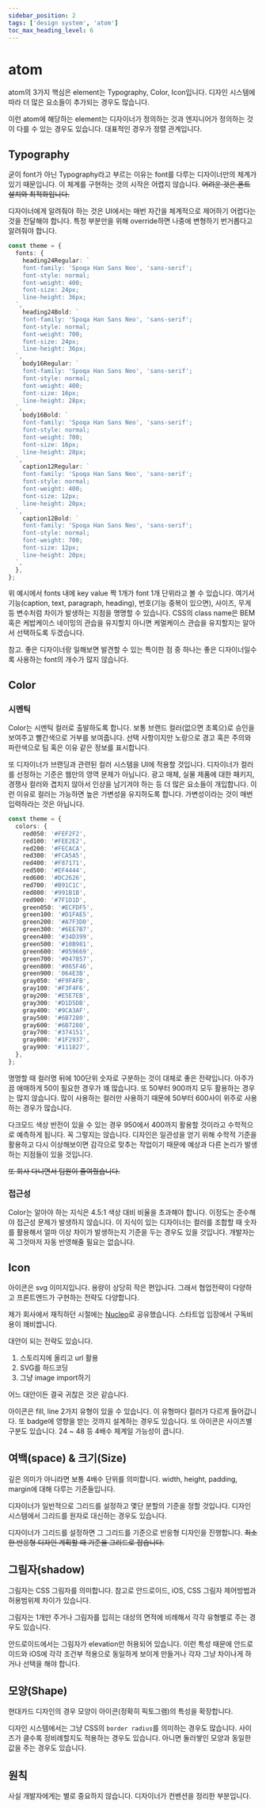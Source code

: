 ```yaml
---
sidebar_position: 2
tags: ['design system', 'atom']
toc_max_heading_level: 6
---
```


# atom

atom의 3가지 핵심은 element는 Typography, Color, Icon입니다. 디자인 시스템에 따라 더 많은 요소들이 추가되는 경우도 많습니다.

이런 atom에 해당하는 element는 디자이너가 정의하는 것과 엔지니어가 정의하는 것이 다를 수 있는 경우도 있습니다. 대표적인 경우가 정렬 관계입니다.

## Typography

굳이 font가 아닌 Typography라고 부르는 이유는 font를 다루는 디자이너만의 체계가 있기 때문입니다. 이 체계를 구현하는 것의 시작은 어렵지 않습니다. ~~어려운 것은 폰트 설치와 최적화입니다.~~

디자이너에게 알려줘야 하는 것은 UI에서는 매번 자간을 체계적으로 제어하기 어렵다는 것을 전달해야 합니다. 특정 부분만을 위해 override하면 나중에 변형하기 번거롭다고 알려줘야 합니다.

```ts title="styles/theme.ts"
const theme = {
  fonts: {
    heading24Regular: `
    font-family: 'Spoqa Han Sans Neo', 'sans-serif';
    font-style: normal;
    font-weight: 400;
    font-size: 24px;
    line-height: 36px;
  `,
    heading24Bold: `
    font-family: 'Spoqa Han Sans Neo', 'sans-serif';
    font-style: normal;
    font-weight: 700;
    font-size: 24px;
    line-height: 36px;
  `,
    body16Regular: `
    font-family: 'Spoqa Han Sans Neo', 'sans-serif';
    font-style: normal;
    font-weight: 400;
    font-size: 16px;
    line-height: 28px;
  `,
    body16Bold: `
    font-family: 'Spoqa Han Sans Neo', 'sans-serif';
    font-style: normal;
    font-weight: 700;
    font-size: 16px;
    line-height: 28px;
  `,
    caption12Regular: `
    font-family: 'Spoqa Han Sans Neo', 'sans-serif';
    font-style: normal;
    font-weight: 400;
    font-size: 12px;
    line-height: 20px;
  `,
    caption12Bold: `
    font-family: 'Spoqa Han Sans Neo', 'sans-serif';
    font-style: normal;
    font-weight: 700;
    font-size: 12px;
    line-height: 20px;
  `,
  },
};
```

위 예시에서 fonts 내에 key value 짝 1개가 font 1개 단위라고 볼 수 있습니다. 여기서 기능(caption, text, paragraph, heading), 번호(기능 중복이 있으면), 사이즈, 무게 등 변수처럼 차이가 발생하는 지점을 명명할 수 있습니다. CSS의 class name은 BEM 혹은 케밥케이스 네이밍의 관습을 유지할지 아니면 케멀케이스 관습을 유지할지는 알아서 선택하도록 두겠습니다.

참고. 좋은 디자이너랑 일해보면 발견할 수 있는 특이한 점 중 하나는 좋은 디자이너일수록 사용하는 font의 개수가 많지 않습니다.

## Color

### 시멘틱

Color는 시멘틱 컬러로 출발하도록 합니다. 보통 브랜드 컬러(없으면 초록으)로 승인을 보여주고 빨간색으로 거부를 보여줍니다. 선택 사항이지만 노랑으로 경고 혹은 주의와 파란색으로 팀 혹은 이유 같은 정보를 표시합니다.

또 디자이너가 브랜딩과 관련된 컬러 시스템을 UI에 적용할 것입니다. 디자이너가 컬러를 선정하는 기준은 웹만의 영역 문제가 아닙니다. 광고 매체, 실물 제품에 대한 패키지, 경쟁사 컬러와 겹치지 않아서 인상을 남기겨야 하는 등 더 많은 요소들이 개입합니다. 이런 이유로 컬러는 가능하면 높은 가변성을 유지하도록 합니다. 가변성이라는 것이 매번 입력하라는 것은 아닙니다.

```ts title="styles/theme.ts"
const theme = {
  colors: {
    red050: '#FEF2F2',
    red100: '#FEE2E2',
    red200: '#FECACA',
    red300: '#FCA5A5',
    red400: '#F87171',
    red500: '#EF4444',
    red600: '#DC2626',
    red700: '#B91C1C',
    red800: '#991B1B',
    red900: '#7F1D1D',
    green050: '#ECFDF5',
    green100: '#D1FAE5',
    green200: '#A7F3D0',
    green300: '#6EE7B7',
    green400: '#34D399',
    green500: '#10B981',
    green600: '#059669',
    green700: '#047857',
    green800: '#065F46',
    green900: '064E3B',
    gray050: '#F9FAFB',
    gray100: '#F3F4F6',
    gray200: '#E5E7EB',
    gray300: '#D1D5DB',
    gray400: '#9CA3AF',
    gray500: '#6B7280',
    gray600: '#6B7280',
    gray700: '#374151',
    gray800: '#1F2937',
    gray900: '#111827',
  },
};
```

명명할 때 컬러명 뒤에 100단위 숫자로 구분하는 것이 대체로 좋은 전략입니다. 아주가끔 애매하게 50이 필요한 경우가 꽤 많습니다. 또 50부터 900까지 모두 활용하는 경우는 많지 않습니다. 많이 사용하는 컬러만 사용하기 때문에 50부터 600사이 위주로 사용하는 경우가 많습니다.

다크모드 색상 반전이 있을 수 있는 경우 950에서 400까지 활용할 것이라고 수학적으로 예측하게 됩니다. 꼭 그렇지는 않습니다. 디자인은 일관성을 얻기 위해 수학적 기준을 활용하고 다시 이상해보이면 감각으로 맞추는 작업이기 때문에 예상과 다른 논리가 발생하는 지점들이 있을 것입니다.

~~또 회사 다니면서 팀원이 줄여줬습니다.~~

### 접근성

Color는 알아야 하는 지식은 4.5:1 색상 대비 비율을 초과해야 합니다. 이정도는 준수해야 접근성 문제가 발생하지 않습니다. 이 지식이 있는 디자이너는 컬러를 조합할 때 숫자를 활용해서 얼마 이상 차이가 발생하는지 기준을 두는 경우도 있을 것입니다. 개발자는 꼭 그것마저 자동 반영해줄 필요는 없습니다.

<!-- 이러한 접근성 문제는 작게는 잠시 아주 조금 SEO에서 불리해질 수 있거나 극단적이면 장애시민단체에게 소송당할 수 있습니다. -->

<!--

font는 일상적으로 디자이너도 원래 서체(typeface)라고 불러야 하는 것을 알아도 font라고 부르는 경우가 많습니다.

font란 사이즈, 무게, 서체, 행간, 자간에 대한 구체적인 체계가 있습니다.

디자이너는 타이포그레피에 대한 체계를 기준을 잡고 그 이후 의존성을 갖는 레이아웃에 대한 체계를 갖고 또 shape에 대한 체계를 짜는 경우도 많습니다.

-->

## Icon

<!-- @todo: 구현예시 확보하고 추가하기 -->

아이콘은 svg 이미지입니다. 용량이 상당히 작은 편입니다. 그래서 협업전략이 다양하고 프론트엔드가 구현하는 전략도 다양합니다.

제가 회사에서 재직하던 시절에는 [Nucleo](https://nucleoapp.com/)로 공유했습니다. 스타트업 입장에서 구독비용이 꽤비쌉니다.

대안이 되는 전략도 있습니다.

1. 스토리지에 올리고 url 활용
2. SVG를 하드코딩
3. 그냥 image import하기

어느 대안이든 결국 귀찮은 것은 같습니다.

아이콘은 fill, line 2가지 유형이 있을 수 있습니다. 이 유형마다 컬러가 다르게 들어갑니다. 또 badge에 영향을 받는 것까지 설계하는 경우도 있습니다. 또 아이콘은 사이즈별 구분도 있습니다. 24 ~ 48 등 4배수 체계일 가능성이 큽니다.

## 여백(space) & 크기(Size)

깊은 의미가 아니라면 보통 4배수 단위를 의미합니다. width, height, padding, margin에 대해 다루는 기준들입니다.

디자이너가 일반적으로 그리드를 설정하고 몇단 분할의 기준을 정할 것입니다. 디자인 시스템에서 그리드를 원자로 대신하는 경우도 있습니다.

디자이너가 그리드를 설정하면 그 그리드를 기준으로 반응형 디자인을 진행합니다. ~~최소한 반응형 디자인 계획할 때 기준을 그리드로 잡습니다.~~

## 그림자(shadow)

그림자는 CSS 그림자를 의미합니다. 참고로 안드로이드, iOS, CSS 그림자 제어방법과 허용범위제 차이가 있습니다.

그림자는 1개만 주거나 그림자를 입히는 대상의 면적에 비례해서 각각 유형별로 주는 경우도 있습니다.

안드로이드에서는 그림자가 elevation만 허용되어 있습니다. 이런 특성 때문에 안드로이드와 iOS에 각각 조건부 적용으로 동일하게 보이게 만들거나 각자 그냥 차이나게 하거나 선택을 해야 합니다.

## 모양(Shape)

현대카드 디자인의 경우 모양이 아이콘(정확히 픽토그램)의 특성을 확장합니다.

디자인 시스템에서는 그냥 CSS의 `border radius`를 의미하는 경우도 많습니다. 사이즈가 클수록 정비례할지도 적용하는 경우도 있습니다. 아니면 둘러쌓인 모양과 동일한 값을 주는 경우도 있습니다.

## 원칙

사실 개발자에게는 별로 중요하지 않습니다. 디자이너가 컨벤션을 정리한 부분입니다.

<!-- 디자인 시스템이 성숙하면 원칙이라는 것을 원자에 설정하는 경우도 많습니다. 다른 원자를 어떻게 조합하는지 확장은 어떻게 하는지 디자인 체계를 명시하는 원자입니다.

디자인에서 중요시하는 가치관을 설정하기도 합니다. 브랜드 아이덴티티 디자인 관련 자료가 있다면 여기에 적용할지도 모릅니다. -->
